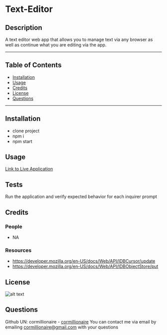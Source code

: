 # Text-Editor
## Description
A text editor web app that allows you to manage text via any browser as well as continue what you are editing via the app. 

---
## Table of Contents
- [Installation](#installation)
- [Usage](#usage)
- [Credits](#credits)
- [License](#license)
- [Questions](#questions)
---
## Installation
- clone project
- npm i
- npm start

## Usage
[Link to Live Application](https://jate-cormillionaire.herokuapp.com/)

## Tests
Run the application and verify expected behavior for each inquirer prompt
## Credits
### People
- NA
### Resources
- https://developer.mozilla.org/en-US/docs/Web/API/IDBCursor/update
- https://developer.mozilla.org/en-US/docs/Web/API/IDBObjectStore/put


## License
![alt text](https://img.shields.io/static/v1?label=ISC&message=ISC&color=brightgreen&style=plastic)
## Questions
Github UN: cormillionaire - [cormillionaire](https://github.com/cormillionaire)
You can contact me via email by emailing cormillionaire@gmail.com with your questions
